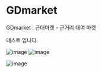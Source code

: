 # GDmarket
GDmarket : 근대마켓 - 근거리 대여 마켓


테스트 입니다.

![image](https://user-images.githubusercontent.com/77088104/106592874-6724e080-6593-11eb-9bab-916fc39ffc3d.png)
![image](https://user-images.githubusercontent.com/73699193/98105334-2a394700-1edb-11eb-9633-f5c33c5dee9f.png)

![image](https://user-images.githubusercontent.com/77088104/106598845-a48d6c00-659b-11eb-89e9-61a2b69d1ff3.png)
